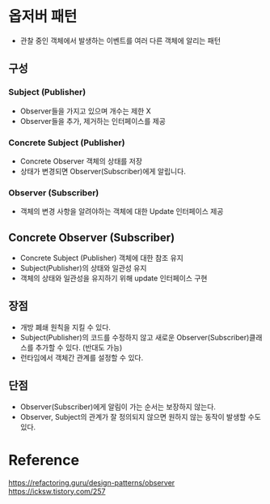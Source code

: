 # 옵저버 패턴

- 관찰 중인 객체에서 발생하는 이벤트를 여러 다른 객체에 알리는 패턴

## 구성
### Subject (Publisher)
- Observer들을 가지고 있으며 개수는 제한 X
- Observer들을 추가, 제거하는 인터페이스를 제공  

### Concrete Subject (Publisher)
- Concrete Observer 객체의 상태를 저장
- 상태가 변경되면 Observer(Subscriber)에게 알립니다.  

### Observer (Subscriber) 
- 객체의 변경 사항을 알려야하는 객체에 대한 Update 인터페이스 제공

## Concrete Observer (Subscriber)
- Concrete Subject (Publisher) 객체에 대한 참조 유지
- Subject(Publisher)의 상태와 일관성 유지
- 객체의 상태와 일관성을 유지하기 위해 update 인터페이스 구현

## 장점
- 개방 폐쇄 원칙을 지킬 수 있다.
- Subject(Publisher)의 코드를 수정하지 않고 새로운 Observer(Subscriber)클래스를 추가할 수 있다. (반대도 가능)
- 런타임에서 객체간 관계를 설정할 수 있다.

## 단점
- Observer(Subscriber)에게 알림이 가는 순서는 보장하지 않는다.
- Observer, Subject의 관계가 잘 정의되지 않으면 원하지 않는 동작이 발생할 수도 있다.

# Reference
https://refactoring.guru/design-patterns/observer  
https://icksw.tistory.com/257   
